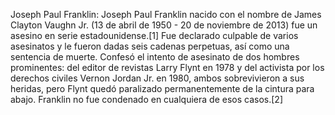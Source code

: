 Joseph Paul Franklin: Joseph Paul Franklin nacido con el nombre de James Clayton Vaughn Jr. (13 de abril de 1950 - 20 de noviembre de 2013) fue un asesino en serie estadounidense.[1]​ Fue declarado culpable de varios asesinatos y le fueron dadas seis cadenas perpetuas, así como una sentencia de muerte. Confesó el intento de asesinato de dos hombres prominentes: del editor de revistas Larry Flynt en 1978 y del activista por los derechos civiles Vernon Jordan Jr. en 1980, ambos sobrevivieron a sus heridas, pero Flynt quedó paralizado permanentemente de la cintura para abajo. Franklin no fue condenado en cualquiera de esos casos.[2]​
